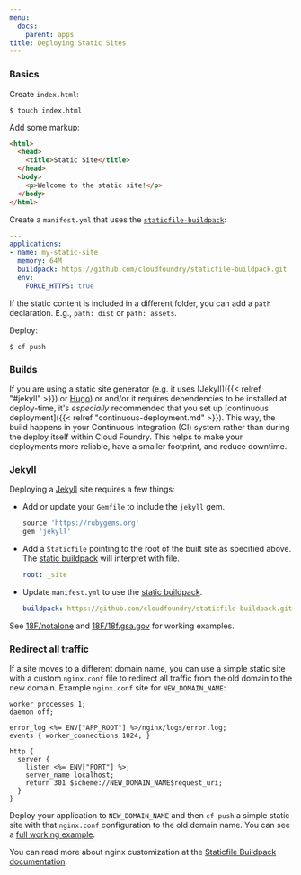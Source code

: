 ```yaml
---
menu:
  docs:
    parent: apps
title: Deploying Static Sites
---
```


### Basics

Create `index.html`:

```
$ touch index.html
```

Add some markup:

```html
<html>
  <head>
    <title>Static Site</title>
  </head>
  <body>
    <p>Welcome to the static site!</p>
  </body>
</html>
```

Create a `manifest.yml` that uses the [`staticfile-buildpack`](https://github.com/cloudfoundry/staticfile-buildpack):

```yml
---
applications:
- name: my-static-site
  memory: 64M
  buildpack: https://github.com/cloudfoundry/staticfile-buildpack.git
  env:
    FORCE_HTTPS: true
```

If the static content is included in a different folder, you can add a `path` declaration. E.g., `path: dist` or `path: assets`.

Deploy:

```
$ cf push
```

### Builds

If you are using a static site generator (e.g. it uses [Jekyll]({{< relref "#jekyll" >}}) or [Hugo](http://gohugo.io/)) or and/or it requires dependencies to be installed at deploy-time, it's _especially_ recommended that you set up [continuous deployment]({{< relref "continuous-deployment.md" >}}). This way, the build happens in your Continuous Integration (CI) system rather than during the deploy itself within Cloud Foundry. This helps to make your deployments more reliable, have a smaller footprint, and reduce downtime.

### Jekyll

Deploying a [Jekyll](http://jekyllrb.com/) site requires a few things:

* Add or update your `Gemfile` to include the `jekyll` gem.

    ```ruby
    source 'https://rubygems.org'
    gem 'jekyll'
    ```

* Add a `Staticfile` pointing to the root of the built site as specified above. The [static buildpack](https://github.com/cloudfoundry/staticfile-buildpack) will interpret with file.

    ```yaml
    root: _site
    ```

* Update `manifest.yml` to use the [static buildpack](https://github.com/cloudfoundry/staticfile-buildpack).

    ```yaml
    buildpack: https://github.com/cloudfoundry/staticfile-buildpack.git
    ```

See [18F/notalone](https://github.com/18F/notalone) and [18F/18f.gsa.gov](https://github.com/18F/18f.gsa.gov) for working examples.

### Redirect all traffic

If a site moves to a different domain name, you can use a simple static site with a custom `nginx.conf`
file to redirect all traffic from the old domain to the new domain. Example `nginx.conf` site for `NEW_DOMAIN_NAME`:

```
worker_processes 1;
daemon off;

error_log <%= ENV["APP_ROOT"] %>/nginx/logs/error.log;
events { worker_connections 1024; }

http {
  server {
    listen <%= ENV["PORT"] %>;
    server_name localhost;
    return 301 $scheme://NEW_DOMAIN_NAME$request_uri;
  }
}
```

Deploy your application to `NEW_DOMAIN_NAME` and then `cf push` a simple static site with that `nginx.conf`
configuration to the old domain name. You can see a [full working example](https://github.com/18F/c2-redirect).

You can read more about nginx customization at the [Staticfile Buildpack documentation](http://docs.cloudfoundry.org/buildpacks/staticfile/).
